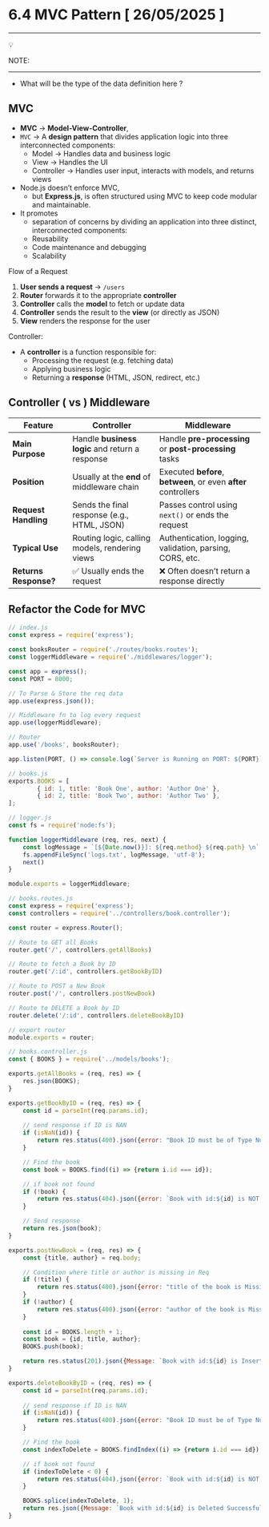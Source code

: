 # 6.4 MVC Pattern [ 26/05/2025 ]

---

<aside>
💡

NOTE:

---

- What will be the type of the data definition here ?
</aside>

## MVC

- **MVC** → **Model-View-Controller**,
- `MVC` → A **design pattern** that divides application logic into three interconnected components:
    - Model → Handles data and business logic
    - View → Handles the UI
    - Controller → Handles user input, interacts with models, and returns views
- Node.js doesn’t enforce MVC,
    - but **Express.js**, is often structured using MVC to keep code modular and maintainable.
- It promotes
    - separation of concerns by dividing an application into three distinct, interconnected components:
    - Reusability
    - Code maintenance and debugging
    - Scalability

Flow of a Request

1. **User sends a request** → `/users`
2. **Router** forwards it to the appropriate **controller**
3. **Controller** calls the **model** to fetch or update data
4. **Controller** sends the result to the **view** (or directly as JSON)
5. **View** renders the response for the user

Controller:

- A **controller** is a function responsible for:
    - Processing the request (e.g. fetching data)
    - Applying business logic
    - Returning a **response** (HTML, JSON, redirect, etc.)

## Controller ( vs ) Middleware

| Feature | **Controller** | **Middleware** |
| --- | --- | --- |
| **Main Purpose** | Handle **business logic** and return a response | Handle **pre-processing** or **post-processing** tasks |
| **Position** | Usually at the **end** of middleware chain | Executed **before**, **between**, or even **after** controllers |
| **Request Handling** | Sends the final response (e.g., HTML, JSON) | Passes control using `next()` or ends the request |
| **Typical Use** | Routing logic, calling models, rendering views | Authentication, logging, validation, parsing, CORS, etc. |
| **Returns Response?** | ✅ Usually ends the request | ❌ Often doesn’t return a response directly |

## Refactor the Code for MVC

```jsx
// index.js
const express = require('express');

const booksRouter = require('./routes/books.routes');
const loggerMiddleware = require('./middlewares/logger');

const app = express();
const PORT = 8000;

// To Parse & Store the req data 
app.use(express.json());

// Middleware fn to log every request
app.use(loggerMiddleware);

// Router
app.use('/books', booksRouter);

app.listen(PORT, () => console.log(`Server is Running on PORT: ${PORT}`));
```

```jsx
// books.js
exports.BOOKS = [
        { id: 1, title: 'Book One', author: 'Author One' },
        { id: 2, title: 'Book Two', author: 'Author Two' },
];
```

```jsx
// logger.js
const fs = require('node:fs');

function loggerMiddleware (req, res, next) {
    const logMessage = `[${Date.now()}]: ${req.method} ${req.path} \n`
    fs.appendFileSync('logs.txt', logMessage, 'utf-8');
    next()
}

module.exports = loggerMiddleware;
```

```jsx
// books.routes.js
const express = require('express');
const controllers = require('../controllers/book.controller');

const router = express.Router();

// Route to GET all Books
router.get('/', controllers.getAllBooks)

// Route to fetch a Book by ID
router.get('/:id', controllers.getBookByID)

// Route to POST a New Book
router.post('/', controllers.postNewBook)

// Route to DELETE a Book by ID
router.delete('/:id', controllers.deleteBookByID)

// export router
module.exports = router;
```

```jsx
// books.controller.js
const { BOOKS } = require('../models/books');

exports.getAllBooks = (req, res) => {
    res.json(BOOKS);
}

exports.getBookByID = (req, res) => {
    const id = parseInt(req.params.id);
    
    // send response if ID is NAN
    if (isNaN(id)) {
        return res.status(400).json({error: "Book ID must be of Type Number"});
    }

    // Find the book
    const book = BOOKS.find((i) => {return i.id === id});

    // if book not found
    if (!book) {
        return res.status(404).json({error: `Book with id:${id} is NOT found`});
    }

    // Send response
    return res.json(book);
}

exports.postNewBook = (req, res) => {
    const {title, author} = req.body;

    // Condition where title or author is missing in Req
    if (!title) {
        return res.status(400).json({error: "title of the book is Missing"});
    }
    if (!author) {
        return res.status(400).json({error: "author of the book is Missing"});
    }
    
    const id = BOOKS.length + 1;
    const book = {id, title, author};
    BOOKS.push(book);

    return res.status(201).json({Message: `Book with id:${id} is Inserted`});
}

exports.deleteBookByID = (req, res) => {
    const id = parseInt(req.params.id);
    
    // send response if ID is NAN
    if (isNaN(id)) {
        return res.status(400).json({error: "Book ID must be of Type Number"});
    }

    // Find the book
    const indexToDelete = BOOKS.findIndex((i) => {return i.id === id});

    // if book not found
    if (indexToDelete < 0) {
        return res.status(404).json({error: `Book with id:${id} is NOT found`});
    }

    BOOKS.splice(indexToDelete, 1);
    return res.json({Message: `Book with id:${id} is Deleted Successfully`});
}
```